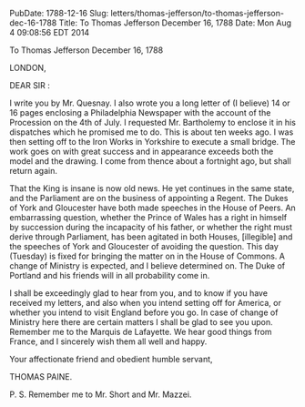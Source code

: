 PubDate: 1788-12-16
Slug: letters/thomas-jefferson/to-thomas-jefferson-dec-16-1788
Title: To Thomas Jefferson December 16, 1788
Date: Mon Aug  4 09:08:56 EDT 2014

   To Thomas Jefferson December 16, 1788

   LONDON,

   DEAR SIR :

   I write you by Mr. Quesnay. I also wrote you a long letter of (I believe)
   14 or 16 pages enclosing a Philadelphia Newspaper with the account of the
   Procession on the 4th of July. I requested Mr. Bartholemy to enclose it in
   his dispatches which he promised me to do. This is about ten weeks ago. I
   was then setting off to the Iron Works in Yorkshire to execute a small
   bridge. The work goes on with great success and in appearance exceeds both
   the model and the drawing. I come from thence about a fortnight ago, but
   shall return again.

   That the King is insane is now old news. He yet continues in the same
   state, and the Parliament are on the business of appointing a Regent. The
   Dukes of York and Gloucester have both made speeches in the House of
   Peers. An embarrassing question, whether the Prince of Wales has a right
   in himself by succession during the incapacity of his father, or whether
   the right must derive through Parliament, has been agitated in both
   Houses, [illegible] and the speeches of York and Gloucester of avoiding
   the question. This day (Tuesday) is fixed for bringing the matter on in
   the House of Commons. A change of Ministry is expected, and I believe
   determined on. The Duke of Portland and his friends will in all
   probability come in.

   I shall be exceedingly glad to hear from you, and to know if you have
   received my letters, and also when you intend setting off for America, or
   whether you intend to visit England before you go. In case of change of
   Ministry here there are certain matters I shall be glad to see you upon.
   Remember me to the Marquis de Lafayette. We hear good things from France,
   and I sincerely wish them all well and happy.

   Your affectionate friend and obedient humble servant,

   THOMAS PAINE.

   P. S. Remember me to Mr. Short and Mr. Mazzei.


